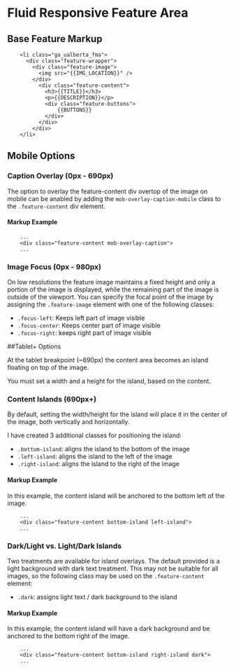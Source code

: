 # Fluid Responsive Feature Area

## Base Feature Markup

        <li class="ga_ualberta_fma">
          <div class="feature-wrapper">
            <div class="feature-image">
              <img src="{{IMG_LOCATION}}" />
            </div>
              <div class="feature-content">
                <h3>{{TITLE}}</h3>
                <p>{{DESCRIPTION}}</p>
                <div class="feature-buttons">
                	{{BUTTONS}}
                </div>
              </div>
            </div>
        </li>


## Mobile Options

### Caption Overlay (0px - 690px)

The option to overlay the feature-content div overtop of the image on mobile can be anabled by adding the `mob-overlay-caption-mobile` class to the `.feature-content` div element.
		
#### Markup Example

		...
        <div class="feature-content mob-overlay-caption">
        ...

### Image Focus (0px - 980px)

On low resolutions the feature image maintains a fixed height and only a portion of the image is displayed, while the remaining part of the image is outside of the viewport.  You can specify the focal point of the image by assigning the `.feature-image` element with one of the following classes:

  - `.focus-left`: Keeps left part of image visible
  - `.focus-center`: Keeps center part of image visible
  - `.focus-right`: keeps right part of image visible

##Tablet+ Options

At the tablet breakpoint (~690px) the content area becomes an island floating on top of the image.

You must set a width and a height for the island, based on the content.

### Content Islands (690px+)

By default, setting the width/height for the island will place it in the center of the image, both vertically and horizontally.

I have created 3 additional classes for positioning the island:

  - `.bottom-island`: aligns the island to the bottom of the image
  - `.left-island`: aligns the island to the left of the image
  - `.right-island`: aligns the island to the right of the image

#### Markup Example

In this example, the content island will be anchored to the bottom left of the image.
		
		...
        <div class="feature-content bottom-island left-island">
        ...

### Dark/Light vs. Light/Dark Islands

Two treatments are available for island overlays.  The default provided is a light background with dark text treatment.  This may not be suitable for all images, so the following class may be used on the `.feature-content` element:

  - `.dark`: assigns light text / dark background to the island

#### Markup Example

In this example, the content island will have a dark background and be anchored to the bottom right of the image.
		
		...
        <div class="feature-content bottom-island right-island dark">
        ...
